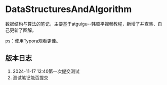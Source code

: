 # DataStructuresAndAlgorithm

数据结构与算法的笔记，主要基于atguigu--韩顺平视频教程，新增了并查集、自己更新了图解。

ps：使用Typora观看更佳。

## 版本日志

1. 2024-11-17 12:40第一次提交测试
2. 测试笔记能否提交